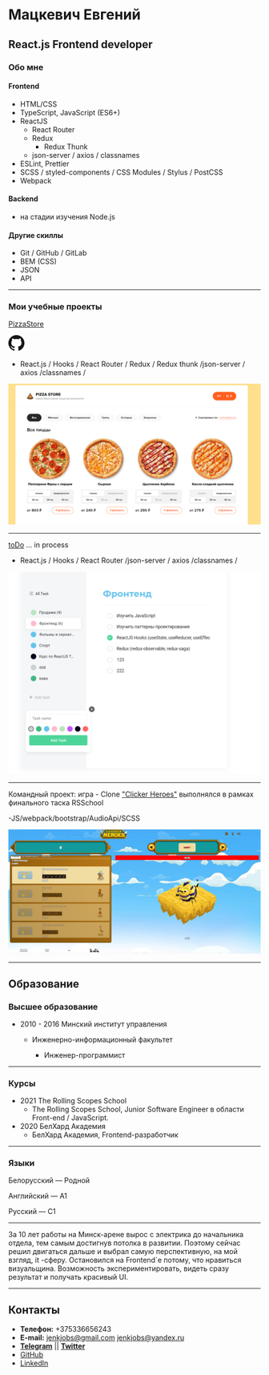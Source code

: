 # Мацкевич Евгений

## React.js Frontend developer

### Обо мне

#### Frontend

- HTML/CSS
- TypeScript, JavaScript (ES6+)
- ReactJS
  - React Router
  - Redux
    - Redux Thunk
  - json-server / axios / classnames
- ESLint, Prettier
- SCSS / styled-components / CSS Modules / Stylus / PostCSS
- Webpack

#### Backend

- на стадии изучения Node.js

#### Другие скиллы

- Git / GitHub / GitLab
- BEM (CSS)
- JSON
- API

---

### Мои учебные проекты

[PizzaStore](https://pizzas-store.herokuapp.com)

[![Git](.\assets\GitHub-Mark-32px.png "project on git")](https://github.com/JenkJS/pizza-store)

- React.js / Hooks / React Router / Redux / Redux thunk /json-server / axios /classnames /

![scr](.\assets\pizzaStore.png)

---

[toDo](https://github.com/JenkJS/todo) ... in process

- React.js / Hooks / React Router /json-server / axios /classnames /

![Todo](.\assets\toDo.png)

---

Командный проект: игра - Clone ["Clicker Heroes"](https://doleur.github.io/rsclone/) выполнялся в рамках финального таска RSSchool

-JS/webpack/bootstrap/AudioApi/SCSS

![cloneHeroes](.\assets\cloneHeroes.png "Clicker Heroes")

---

## Образование

### Высшее образование

- 2010 - 2016 Минский институт управления

  - Инженерно-информационный факультет

    - Инженер-программист

---

### Курсы

- 2021 The Rolling Scopes School
  - The Rolling Scopes School, Junior Software Engineer в области Front-end / JavaScript.
- 2020 БелХард Академия
  - БелХард Академия, Frontend-разработчик

---

### Языки

Белорусский — Родной

Английский — A1

Русский — C1

---

За 10 лет работы на Минск-арене вырос с электрика до начальника отдела, тем самым достигнув потолка в развитии. Поэтому сейчас решил двигаться дальше и выбрал самую перспективную, на мой взгляд, it -сферу.
Остановился на Frontend`е потому, что нравиться визуальщина. Возможность экспериментировать, видеть сразу результат и получать красивый UI.

---

## Контакты

- **Телефон:** +375336656243
- **E-mail:** <jenkjobs@gmail.com> <jenkjobs@yandex.ru>
- **[Telegram](https://t.me/JenkDi)** || **[Twitter](https://twitter.com/Jenk_JS)**
- [GitHub](https://github.com/JenkJS)
- [LinkedIn](https://www.linkedin.com/in/jenkjs/)
